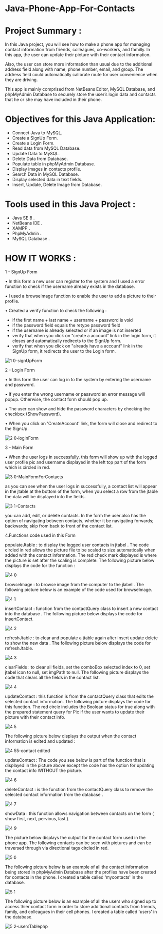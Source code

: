 # Java-Phone-App-For-Contacts


# Project Summary : 

 In this Java project, you will see how to make a phone app for managing contact
information from friends, colleagues, co-workers, and familly. In this app, the user
can update their picture with their contact information. 

  Also, the user can store more 
information than usual due to the additional address field along with name, phone number, 
email, and group. The address field could automatically calibrate route for user convenience 
when they are driving. 

 This app is mainly comprised from NetBeans Editor, MySQL Database, and phpMyAdmin Database 
to securely store the user’s login data and contacts that he or she may have included in their 
phone. 





# Objectives for this Java Application: 

- Connect Java to MySQL. 
- Create a SignUp Form.
- Create a Login Form. 
- Read data from MySQL Database.
- Update Data to MySQL. 
- Delete Data from Database.
- Populate table in phpMyAdmin Database.
- Display images in contacts profile.
- Search Data in MySQL Database. 
- Display selected data in text fields. 
- Insert, Update, Delete Image from Database. 



# Tools used in this Java Project : 

- Java SE 8 . 
- NetBeans IDE .
- XAMPP .
- PhpMyAdmin .
- MySQL Database .



# HOW IT WORKS :


 1 - SignUp Form
 
•	In this form a new user can register to the system and I used a error function to check if the username 
already exists in the database. 

•	I used a browseImage function to enable the user to add a picture to their profile. 

•	Created a verify function to check the following :
  - if the first name + last name + username + password is void
  - if the password field equals the retype password field
  - if the username is already selected or if an image is not inserted
  - verify that when you click on "create a account" link in the login form, it closes and automatically
    redirects to the SignUp form.
  - verify that when you click on "already have a account" link in the SignUp form, it redirects the user to the Login form.



![1 0-signUpForm](https://user-images.githubusercontent.com/20470279/60803507-6161e180-a149-11e9-9c48-269cd20be534.JPG)




2 - Login Form

•	In this form the user can log in to the system by entering the username and password.

•	If you enter the wrong username or password an error message will popup. Otherwise, the contact form should pop up.

•	The user can show and hide the password characters by checking the checkbox (ShowPassword).

•	When you click on 'CreateAccount' link, the form will close and redirect to the SignUp.



![2 0-loginForm](https://user-images.githubusercontent.com/20470279/60803513-645cd200-a149-11e9-9ec4-d0f3c97c099d.JPG)




3 - Main Form

•	When the user logs in successfully, this form will show up with the logged user profile pic and username displayed 
in the left top part of the form which is circled in red.



![3 0-MainFormForContacts](https://user-images.githubusercontent.com/20470279/60803518-66bf2c00-a149-11e9-8812-b659ff407716.JPG)





as you can see when the user logs in successfully, a contact list will appear in the jtable at the bottom of the form, when 
you select a row from the jtable the data will be displayed into the fields.



![3 1-Contacts](https://user-images.githubusercontent.com/20470279/60803521-69218600-a149-11e9-86f7-53dbfa8e3c1c.JPG)




you can add, edit, or delete contacts. In the form the user also has the option of navigating between contacts, whether it be 
navigating forwards; backwards; skip from back to front of the contact list.




4.Functions code used in this Form


populateJtable : to display the logged user contacts in jtabel . The code circled in red allows the picture file to be scaled to size 
automatically when added with the contact information. The red check mark displayed is where the picture is set after the scaling is complete. The 
following picture below displays the code for the function : 



![4 0](https://user-images.githubusercontent.com/20470279/60803523-6b83e000-a149-11e9-9dcb-4d3c091781cc.JPG)



browseImage : to browse image from the computer to the jlabel . The following picture below is an example of the code used 
for browseImage.




![4 1](https://user-images.githubusercontent.com/20470279/60803533-6f176700-a149-11e9-9939-1477ce2509a2.JPG)



insertContact : function from the contactQuery class to insert a new contact into the database . The following picture below
displays the code for insertContact.



![4 2](https://user-images.githubusercontent.com/20470279/60803538-72aaee00-a149-11e9-8ba2-36e5553424aa.JPG)


refreshJtable : to clear and populate a jtable again after insert update delete to show the new data . The following picture 
below displays the code for refreshJtable.


![4 3](https://user-images.githubusercontent.com/20470279/60803558-79396580-a149-11e9-97c3-f86c807e1b80.JPG)


clearFields : to clear all fields, set the comboBox selected index to 0, set jtabel icon to null,  set imgPath to null. The 
following picture displays the code that clears all the fields in the contact list.




![4 4](https://user-images.githubusercontent.com/20470279/60803913-4643a180-a14a-11e9-9096-12a93d94a231.JPG)



updateContact : this function is from the contactQuery class that edits the selected contact information. The following picture 
displays the code for this function. The red circle includes the Boolean status for true along with the prepared statement query 
for Pic if the user wants to update their picture with their contact info.




![4 5](https://user-images.githubusercontent.com/20470279/60803920-49d72880-a14a-11e9-9dea-dd582e8e2af6.JPG)




The following picture below displays the output when the contact information is edited and updated : 




![4 55-contact edited](https://user-images.githubusercontent.com/20470279/60803930-4e034600-a14a-11e9-846a-3be09fb33027.JPG)



updateContact : The code you see below is part of the function that is displayed in the picture above except the code has the option 
for updating the contact info WITHOUT the picture.




![4 6](https://user-images.githubusercontent.com/20470279/60803936-5196cd00-a14a-11e9-8200-c36120430cb0.JPG)





deleteContact : is the function from the contactQuery class to remove the selected contact information from the database .




![4 7](https://user-images.githubusercontent.com/20470279/60803941-53f92700-a14a-11e9-8194-19eff6f98f41.JPG)



showData : this function allows navigation between contacts on the form ( show first, next, pervious, last ).



![4 9](https://user-images.githubusercontent.com/20470279/60803944-565b8100-a14a-11e9-81cb-0073a6796626.JPG)




The picture below displays the output for the contact form used in the phone app. The following contacts can be seen with pictures 
and can be traversed through via directional tags circled in red.



![5 0](https://user-images.githubusercontent.com/20470279/60803949-58bddb00-a14a-11e9-9389-a2e277275990.JPG)


The following picture below is an example of all the contact information being stored in phpMyAdmin Database after the profiles have been created for contacts in the phone. I created a table called 'mycontacts' in the database.



![5 1](https://user-images.githubusercontent.com/20470279/60803954-5c516200-a14a-11e9-9cad-a34110ea27f4.JPG)



The following picture below is an example of all the users who signed up to access thier contact form in order to store additional contacts from friends, family, and colleagues in their cell phones. I created a table called 'users' in the database.


![5 2-usersTablephp](https://user-images.githubusercontent.com/20470279/60803962-5eb3bc00-a14a-11e9-9828-e8d31d94af43.JPG)



